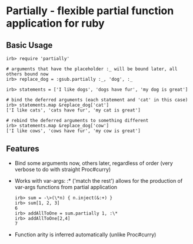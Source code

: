 # Partially - flexible partial function application for ruby

## Basic Usage

    irb> require 'partially'
    
    # arguments that have the placeholder :_ will be bound later, all others bound now
    irb> replace_dog = :gsub.partially :_, 'dog', :_

    irb> statements = ['I like dogs', 'dogs have fur', 'my dog is great']

    # bind the deferred arguments (each statement and 'cat' in this case)
    irb> statements.map &replace_dog['cat'] 
    ['I like cats', 'cats have fur', 'my cat is great']
    
    # rebind the deferred arguments to something different
    irb> statements.map &replace_dog['cow'] 
    ['I like cows', 'cows have fur', 'my cow is great']

## Features

  * Bind some arguments now, others later, regardless of order (very verbose to do with straight Proc#curry)

  * Works with var-args: :\* ('match the rest') allows for the production of var-args functions from partial application     

        irb> sum = -\>(\*n) { n.inject(&:+) }
        irb> sum[1, 2, 3]
        6
        irb> addAllToOne = sum.partially 1, :\*
        irb> addAllToOne[2,4]
        7

  * Function arity is inferred automatically (unlike Proc#curry)
